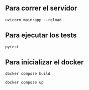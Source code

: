 ## Para correr el servidor
```
uvicorn main:app --reload
```

## Para ejecutar los tests
```
pytest
```

## Para inicializar el docker 

```
docker compose build
```
```
docker compose up
```
